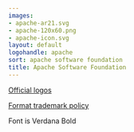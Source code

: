 ```yaml
---
images:
- apache-ar21.svg
- apache-120x60.png
- apache-icon.svg
layout: default
logohandle: apache
sort: apache software foundation
title: Apache Software Foundation
---
```


[Official logos](http://apache.org/foundation/press/kit/#links)

[Format trademark policy](http://www.apache.org/foundation/marks/)

Font is Verdana Bold
